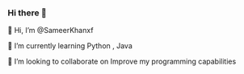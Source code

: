 ### Hi there 👋
👋 Hi, I’m @SameerKhanxf

🌱 I’m currently learning Python , Java

💞️ I’m looking to collaborate on Improve my programming capabilities



<!--
**SameerKhanxf/sameerkhanxf** is a ✨ _special_ ✨ repository because its `README.md` (this file) appears on your GitHub profile.

Here are some ideas to get you started:

- 🔭 I’m currently working on ...
- 🌱 I’m currently learning ...
- 👯 I’m looking to collaborate on ...
- 🤔 I’m looking for help with ...
- 💬 Ask me about ...
- 📫 How to reach me: ...
- 😄 Pronouns: ...
- ⚡ Fun fact: ...
-->
